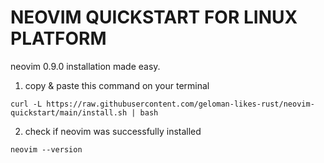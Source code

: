 # NEOVIM QUICKSTART FOR LINUX PLATFORM
neovim 0.9.0 installation made easy.

1. copy & paste this command on your terminal
```
curl -L https://raw.githubusercontent.com/geloman-likes-rust/neovim-quickstart/main/install.sh | bash
```

2. check if neovim was successfully installed
```
neovim --version
```
